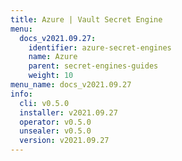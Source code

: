 ```yaml
---
title: Azure | Vault Secret Engine
menu:
  docs_v2021.09.27:
    identifier: azure-secret-engines
    name: Azure
    parent: secret-engines-guides
    weight: 10
menu_name: docs_v2021.09.27
info:
  cli: v0.5.0
  installer: v2021.09.27
  operator: v0.5.0
  unsealer: v0.5.0
  version: v2021.09.27
---
```


